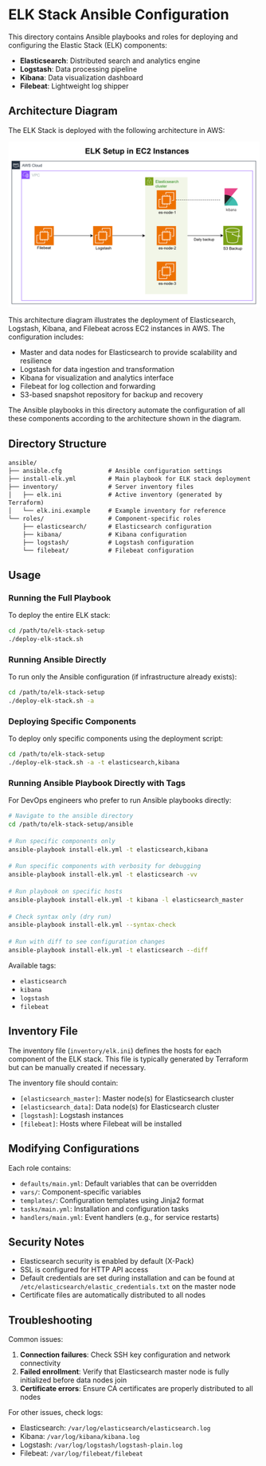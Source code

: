 # ELK Stack Ansible Configuration

This directory contains Ansible playbooks and roles for deploying and configuring the Elastic Stack (ELK) components:

- **Elasticsearch**: Distributed search and analytics engine
- **Logstash**: Data processing pipeline
- **Kibana**: Data visualization dashboard
- **Filebeat**: Lightweight log shipper

## Architecture Diagram

The ELK Stack is deployed with the following architecture in AWS:

![ELK Stack Architecture Diagram](../ELK_Diagram.png)

This architecture diagram illustrates the deployment of Elasticsearch, Logstash, Kibana, and Filebeat across EC2 instances in AWS. The configuration includes:

- Master and data nodes for Elasticsearch to provide scalability and resilience
- Logstash for data ingestion and transformation
- Kibana for visualization and analytics interface
- Filebeat for log collection and forwarding
- S3-based snapshot repository for backup and recovery

The Ansible playbooks in this directory automate the configuration of all these components according to the architecture shown in the diagram.

## Directory Structure

```
ansible/
├── ansible.cfg             # Ansible configuration settings
├── install-elk.yml         # Main playbook for ELK stack deployment
├── inventory/              # Server inventory files
│   ├── elk.ini             # Active inventory (generated by Terraform)
│   └── elk.ini.example     # Example inventory for reference
└── roles/                  # Component-specific roles
    ├── elasticsearch/      # Elasticsearch configuration
    ├── kibana/             # Kibana configuration
    ├── logstash/           # Logstash configuration
    └── filebeat/           # Filebeat configuration
```

## Usage

### Running the Full Playbook

To deploy the entire ELK stack:

```bash
cd /path/to/elk-stack-setup
./deploy-elk-stack.sh
```

### Running Ansible Directly

To run only the Ansible configuration (if infrastructure already exists):

```bash
cd /path/to/elk-stack-setup
./deploy-elk-stack.sh -a
```

### Deploying Specific Components

To deploy only specific components using the deployment script:

```bash
cd /path/to/elk-stack-setup
./deploy-elk-stack.sh -a -t elasticsearch,kibana
```

### Running Ansible Playbook Directly with Tags

For DevOps engineers who prefer to run Ansible playbooks directly:

```bash
# Navigate to the ansible directory
cd /path/to/elk-stack-setup/ansible

# Run specific components only
ansible-playbook install-elk.yml -t elasticsearch,kibana

# Run specific components with verbosity for debugging
ansible-playbook install-elk.yml -t elasticsearch -vv

# Run playbook on specific hosts
ansible-playbook install-elk.yml -t kibana -l elasticsearch_master

# Check syntax only (dry run)
ansible-playbook install-elk.yml --syntax-check

# Run with diff to see configuration changes
ansible-playbook install-elk.yml -t elasticsearch --diff
```

Available tags:
- `elasticsearch`
- `kibana`
- `logstash`
- `filebeat`

## Inventory File

The inventory file (`inventory/elk.ini`) defines the hosts for each component of the ELK stack. This file is typically generated by Terraform but can be manually created if necessary.

The inventory file should contain:

- `[elasticsearch_master]`: Master node(s) for Elasticsearch cluster
- `[elasticsearch_data]`: Data node(s) for Elasticsearch cluster
- `[logstash]`: Logstash instances
- `[filebeat]`: Hosts where Filebeat will be installed

## Modifying Configurations

Each role contains:

- `defaults/main.yml`: Default variables that can be overridden
- `vars/`: Component-specific variables 
- `templates/`: Configuration templates using Jinja2 format
- `tasks/main.yml`: Installation and configuration tasks
- `handlers/main.yml`: Event handlers (e.g., for service restarts)

## Security Notes

- Elasticsearch security is enabled by default (X-Pack)
- SSL is configured for HTTP API access
- Default credentials are set during installation and can be found at `/etc/elasticsearch/elastic_credentials.txt` on the master node
- Certificate files are automatically distributed to all nodes

## Troubleshooting

Common issues:

1. **Connection failures**: Check SSH key configuration and network connectivity
2. **Failed enrollment**: Verify that Elasticsearch master node is fully initialized before data nodes join
3. **Certificate errors**: Ensure CA certificates are properly distributed to all nodes

For other issues, check logs:
- Elasticsearch: `/var/log/elasticsearch/elasticsearch.log`
- Kibana: `/var/log/kibana/kibana.log`
- Logstash: `/var/log/logstash/logstash-plain.log`
- Filebeat: `/var/log/filebeat/filebeat`